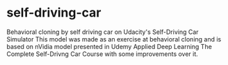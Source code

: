 # self-driving-car
Behavioral cloning by self driving car on Udacity's Self-Driving Car Simulator
This model was made as an exercise at behavioral cloning and is based on nVidia model presented in Udemy Applied Deep Learning The Complete Self-Drivng Car Course with some improvements over it.
